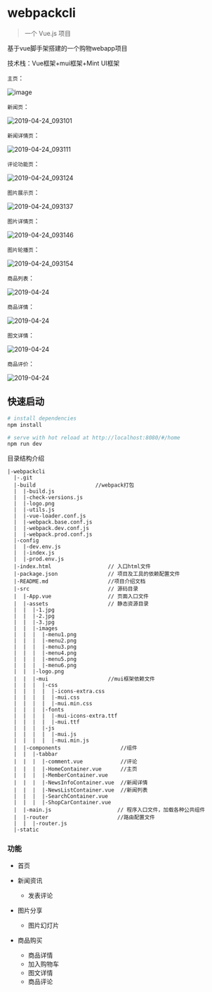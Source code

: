 # webpackcli

> 一个 Vue.js 项目

基于vue脚手架搭建的一个购物webapp项目

技术栈：Vue框架+mui框架+Mint UI框架

`主页`：

![image](https://raw.githubusercontent.com/maintheme-mili/vueclitest/master/doc/pic/2019-04-24_093047.png)

`新闻页`：

![2019-04-24_093101](https://raw.githubusercontent.com/maintheme-mili/vueclitest/master/doc/pic/2019-04-24_093101.png)

`新闻详情页`：

![2019-04-24_093111](https://raw.githubusercontent.com/maintheme-mili/vueclitest/master/doc/pic/2019-04-24_093111.png)

`评论功能页`：

![2019-04-24_093124](https://raw.githubusercontent.com/maintheme-mili/vueclitest/master/doc/pic/2019-04-24_093124.png)

`图片展示页`：

![2019-04-24_093137](https://raw.githubusercontent.com/maintheme-mili/vueclitest/master/doc/pic/2019-04-24_093137.png)

`图片详情页`：

![2019-04-24_093146](https://raw.githubusercontent.com/maintheme-mili/vueclitest/master/doc/pic/2019-04-24_093146.png)

`图片轮播页`：

![2019-04-24_093154](https://raw.githubusercontent.com/maintheme-mili/vueclitest/master/doc/pic/2019-04-24_093154.png)

`商品列表`：

![2019-04-24](https://raw.githubusercontent.com/maintheme-mili/vueclitest/master/doc/pic1/商品列表.png)

`商品详情`：

![2019-04-24](https://raw.githubusercontent.com/maintheme-mili/vueclitest/master/doc/pic1/商品详情.png)

`图文详情`：

![2019-04-24](https://raw.githubusercontent.com/maintheme-mili/vueclitest/master/doc/pic1/图文详情.png)

`商品评价`：

![2019-04-24](https://raw.githubusercontent.com/maintheme-mili/vueclitest/master/doc/pic1/商品评价.png)

## 快速启动

``` bash
# install dependencies
npm install

# serve with hot reload at http://localhost:8080/#/home
npm run dev
```

目录结构介绍

```
|-webpackcli
  |-.git
  |-build					//webpack打包
  |  |-build.js
  |  |-check-versions.js
  |  |-logo.png
  |  |-utils.js
  |  |-vue-loader.conf.js
  |  |-webpack.base.conf.js
  |  |-webpack.dev.conf.js
  |  |-webpack.prod.conf.js
  |-config					
  |  |-dev.env.js
  |  |-index.js	
  |  |-prod.env.js	
  |-index.html					// 入口html文件	
  |-package.json				// 项目及工具的依赖配置文件
  |-README.md					//项目介绍文档
  |-src							// 源码目录
  |  |-App.vue					// 页面入口文件
  |  |-assets					// 静态资源目录
  |  |  |-1.jpg
  |  |  |-2.jpg
  |  |  |-3.jpg
  |  |  |-images
  |  |  |  |-menu1.png
  |  |  |  |-menu2.png
  |  |  |  |-menu3.png
  |  |  |  |-menu4.png
  |  |  |  |-menu5.png
  |  |  |  |-menu6.png
  |  |  |-logo.png
  |  |  |-mui					//mui框架依赖文件
  |  |  |  |-css
  |  |  |  |  |-icons-extra.css
  |  |  |  |  |-mui.css
  |  |  |  |  |-mui.min.css
  |  |  |  |-fonts
  |  |  |  |  |-mui-icons-extra.ttf
  |  |  |  |  |-mui.ttf
  |  |  |  |-js
  |  |  |  |  |-mui.js
  |  |  |  |  |-mui.min.js
  |  |-components				    //组件
  |  |  |-tabbar
  |  |  |  |-comment.vue		    //评论
  |  |  |  |-HomeContainer.vue		//主页
  |  |  |  |-MemberContainer.vue	
  |  |  |  |-NewsInfoContainer.vue	//新闻详情
  |  |  |  |-NewsListContainer.vue	//新闻列表
  |  |  |  |-SearchContainer.vue
  |  |  |  |-ShopCarContainer.vue
  |  |-main.js					   // 程序入口文件，加载各种公共组件
  |  |-router					   //路由配置文件
  |  |  |-router.js
  |-static

```

### 功能

* 首页
* 新闻资讯
  * 发表评论
* 图片分享
  * 图片幻灯片

* 商品购买
  * 商品详情
  * 加入购物车
  * 图文详情
  * 商品评论